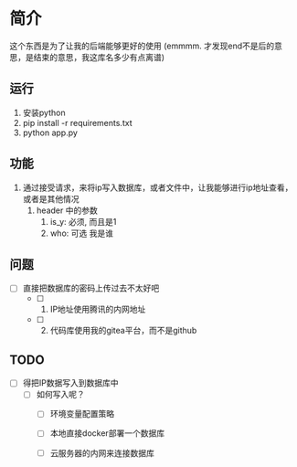 #  简介

这个东西是为了让我的后端能够更好的使用
(emmmm. 才发现end不是后的意思，是结束的意思，我这库名多少有点离谱)

## 运行

1. 安装python
2. pip install -r requirements.txt
3. python app.py

## 功能

1. 通过接受请求，来将ip写入数据库，或者文件中，让我能够进行ip地址查看，或者是其他情况
    1. header 中的参数
       1. is_y: 必须, 而且是1
       2. who: 可选 我是谁

## 问题

- [ ] 直接把数据库的密码上传过去不太好吧
  - [ ] 1. IP地址使用腾讯的内网地址
  - [ ] 2. 代码库使用我的gitea平台，而不是github

## TODO 
- [ ] 得把IP数据写入到数据库中
  - [ ] 如何写入呢？
    - [ ] 环境变量配置策略
    - [ ] 本地直接docker部署一个数据库
    - [ ] 云服务器的内网来连接数据库

